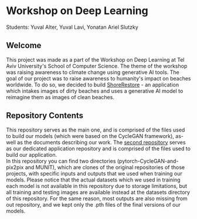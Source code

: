 # Workshop on Deep Learning
Students: Yuval Alter, Yuval Lavi, Yonatan Ariel Slutzky
## Welcome
This project was made as a part of the Workshop on Deep Learning at Tel Aviv University's School of Computer Science. The theme of the workshop was raising awareness to climate change using generative AI tools. The goal of our project was to raise awareness to humanity's impact on beaches worldwide. To do so, we decided to build [ShoreRestore](https://shore-restore.streamlit.app/) - an application which intakes images of dirty beaches and uses a generative AI model to reimagine them as images of clean beaches. 
## Repository Contents
This repository serves as the main one, and is comprised of the files used to build our models (which were based on the CycleGAN framework), as-well as the documents describing our work. The [second repository](https://github.com/yuvallavi111/ShoreRestore) serves as our dedicated application repository and is comprised of the files used to build our application.\
In this repository you can find two directories (pytorch-CycleGAN-and-pix2pix and MUNIT), which are clones of the original repositories of those projects, with specific inputs and outputs that we used when training our models. Please notice that the actual datasets which we used in training each model is not available in this repository due to storage limitations, but all training and testing images are available instead at the datasets directory of this repository. For the same reason, most outputs are also missing from out repository, and we kept only the .pth files of the final versions of our models.
